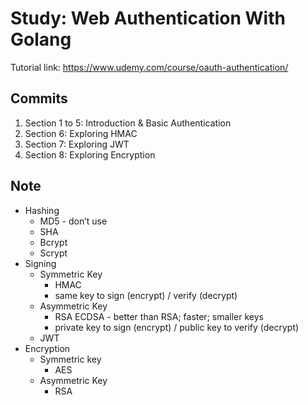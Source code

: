 # Study: Web Authentication With Golang

Tutorial link: https://www.udemy.com/course/oauth-authentication/

## Commits
1. Section 1 to 5: Introduction & Basic Authentication
2. Section 6: Exploring HMAC
3. Section 7: Exploring JWT
4. Section 8: Exploring Encryption

## Note
- Hashing 
  - MD5 - don’t use 
  - SHA 
  - Bcrypt 
  - Scrypt 
- Signing 
  - Symmetric Key 
    - HMAC 
    - same key to sign (encrypt) / verify (decrypt)
  - Asymmetric Key 
    - RSA ECDSA - better than RSA; faster; smaller keys 
    - private key to sign (encrypt) / public key to verify (decrypt)
  - JWT 
- Encryption 
  - Symmetric key 
    - AES 
  - Asymmetric Key 
    - RSA